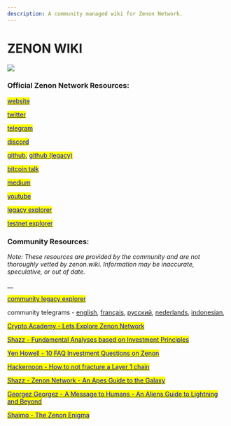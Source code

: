 ```yaml
---
description: A community managed wiki for Zenon Network.
---
```


# ZENON WIKI

![](.gitbook/assets/zenon-wiki-logo.jpg)

### **Official Zenon Network Resources:**

<mark style="color:blue;"></mark>[<mark style="color:blue;">website</mark>](https://zenon.network)<mark style="color:blue;"></mark>

<mark style="color:blue;"></mark>[<mark style="color:blue;">twitter</mark>](https://twitter.com/Zenon\_Network)

[<mark style="color:blue;">telegram</mark>](https://t.me/joinchat/MLyPehLIbJj1nw1XOOOltg)<mark style="color:blue;"></mark>

<mark style="color:blue;"></mark>[<mark style="color:blue;">discord</mark>](https://discord.gg/XDDjECy)<mark style="color:blue;"></mark>

<mark style="color:blue;"></mark>[<mark style="color:blue;">github</mark>](https://github.com/zenon-network)<mark style="color:blue;">,</mark> [<mark style="color:blue;">github (legacy)</mark>](https://github.com/zenonnetwork)<mark style="color:blue;"></mark>

<mark style="color:blue;"></mark>[<mark style="color:blue;">bitcoin talk</mark>](https://bitcointalk.org/index.php?topic=5279643.msg55303681#msg55303681)<mark style="color:blue;"></mark>

<mark style="color:blue;"></mark>[<mark style="color:blue;">medium</mark>](https://medium.com/@zenon.network)<mark style="color:blue;"></mark>

<mark style="color:blue;"></mark>[<mark style="color:blue;">youtube</mark>](https://www.youtube.com/channel/UCDb8ZtqBt6l5l4HugCnJwhQ)<mark style="color:blue;"></mark>

<mark style="color:blue;"></mark>[<mark style="color:blue;">legacy explorer</mark>](https://explore.zenon.network)<mark style="color:blue;"></mark>

<mark style="color:blue;"></mark>[<mark style="color:blue;">testnet explorer</mark>](https://explorer.znn.space)<mark style="color:blue;"></mark>

### **Community Resources:**

_Note: These resources are provided by the community and are not thoroughly vetted by zenon.wiki. Information may be inaccurate, speculative, or out of date._

__

<mark style="color:blue;"></mark>[<mark style="color:blue;">community legacy explorer</mark>](https://explorer.zenon.community)<mark style="color:blue;"></mark>

community telegrams - [english](https://t.me/Zenon\_Community), [français](https://t.me/ZenonFR), [русский](https://t.me/Zenonnetwork\_Ru), [nederlands](https://t.me/ZenonNL), [indonesian](https://t.me/zenonnetwork\_ind),&#x20;



<mark style="color:blue;"></mark>[<mark style="color:blue;">Crypto Academy - Lets Explore Zenon Network</mark>](https://knowledgeiskey2017.medium.com/lets-explore-zenon-network-cf46d6a8d1ee)<mark style="color:blue;"></mark>

<mark style="color:blue;"></mark>[<mark style="color:blue;">Shazz - Fundamental Analyses based on Investment Principles</mark>](https://shazzamazzash.medium.com/fundamental-analysis-of-zenon-network-based-on-charlie-mungers-investment-principles-9097db0fa1bd)<mark style="color:blue;"></mark>

<mark style="color:blue;"></mark>[<mark style="color:blue;">Yen Howell - 10 FAQ Investment Questions on Zenon</mark>](https://yenhowell.medium.com/zenon-101-10-frequently-asked-questions-when-investing-in-zenon-b7eb0cd1a7de)<mark style="color:blue;"></mark>

<mark style="color:blue;"></mark>[<mark style="color:blue;">Hackernoon - How to not fracture a Layer 1 chain</mark>](https://hackernoon.com/how-not-to-fracture-a-layer-1-chain-qgi530g3)<mark style="color:blue;"></mark>

<mark style="color:blue;"></mark>[<mark style="color:blue;">Shazz - Zenon Network - An Apes Guide to the Galaxy</mark>](https://shazzamazzash.medium.com/zenon-network-an-apes-guide-to-the-galaxy-7aad7dacdfef)<mark style="color:blue;"></mark>

<mark style="color:blue;"></mark>[<mark style="color:blue;">Georgez Georgez - A Message to Humans - An Aliens Guide to Lightning and Beyond</mark>](https://medium.com/@georgezgeorgez/a-message-to-humans-an-aliens-guide-to-lightning-network-watchtower-limitations-and-beyond-96138967fa9b)<mark style="color:blue;"></mark>

<mark style="color:blue;"></mark>[<mark style="color:blue;">Shaimo - The Zenon Enigma</mark>](https://medium.com/@shaimo/the-zenon-enigma-782f8b293bd6)<mark style="color:blue;"></mark>

